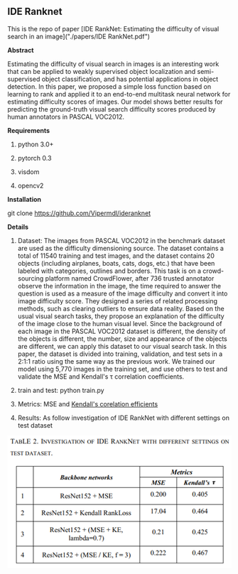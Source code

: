 ## IDE Ranknet

This is the repo of paper [IDE RankNet: Estimating the difficulty of visual search in an image]("./papers/IDE RankNet.pdf")

**Abstract**

Estimating the difficulty of visual search in images is an interesting work that can be applied to weakly supervised object localization and semi-supervised object classification, and has potential applications in object detection. In this paper, we proposed a simple loss function based on learning to rank and applied it to an end-to-end multitask neural network for estimating difficulty scores of images. Our model shows better results for predicting the ground-truth visual search difficulty scores produced by human annotators in PASCAL VOC2012.

**Requirements**

1. python 3.0+

2. pytorch 0.3

3. visdom

4. opencv2

**Installation**

  git clone https://github.com/Vipermdl/ideranknet

**Details**

1. Dataset:
The images from PASCAL VOC2012 in the benchmark dataset are used as the difficulty dimensioning source. The dataset contains a total of 11540 training and test images, and the dataset contains 20 objects (including airplanes, boats, cats, dogs, etc.) that have been labeled with categories, outlines and borders. This task is on a crowd-sourcing platform named CrowdFlower, after 736 trusted annotator observe the information in the image, the time required to answer the question is used as a measure of the image difficulty and convert it into image difficulty score. They designed a series of related processing methods, such as clearing outliers to ensure data reality. Based on the usual visual search tasks, they propose an explanation of the difficulty of the image close to the human visual level. Since the background of each image in the PASCAL VOC2012 dataset is different, the density of the objects is different, the number, size and appearance of the objects are different, we can apply this dataset to our visual search task.
In this paper, the dataset is divided into training, validation, and test sets in a 2:1:1 ratio using the same way as the previous work. We trained our model using 5,770 images in the training set, and use others to test and validate the MSE and Kendall's τ correlation coefficients.

2. train and test: python train.py

3. Metrics:
MSE and [Kendall's corelation efficients](https://en.wikipedia.org/wiki/Kendall_rank_correlation_coefficient)

4. Results:
As follow investigation of IDE RankNet with different settings on test dataset 

<div align="center"><img src="/papers/result.png" /></div>